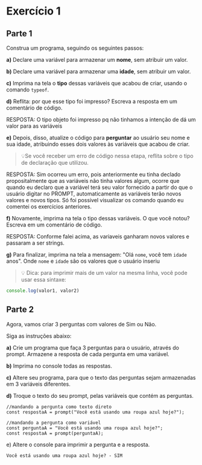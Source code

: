 # Exercício 1

## Parte 1
Construa um programa, seguindo os seguintes passos:

**a)** Declare uma variável para armazenar um **nome**, sem atribuir um valor.

**b)** Declare uma variável para armazenar uma **idade**, sem atribuir um valor.

**c)** Imprima na tela o **tipo** dessas variáveis que acabou de criar, usando o comando `typeof`.

**d)** Reflita: por que esse tipo foi impresso? Escreva a resposta em um comentário de código.

RESPOSTA: O tipo objeto foi impresso pq não tinhamos a intenção de dá um valor para as variáveis

**e)** Depois, disso, atualize o código para **perguntar** ao usuário seu nome e sua idade, atribuindo esses dois valores às variáveis que acabou de criar.
    

>💡Se você receber um erro de código nessa etapa, reflita sobre o tipo de declaração que utilizou.

RESPOSTA: Sim ocorreu um erro, pois anteriormente eu tinha declado propositalmente que as variáveis não tinha valores algum, ocorre que quando eu declaro que a variável terá seu valor fornecido a partir do que o usuário digitar no PROMPT, automaticamente as variáveis terão novos valores e novos tipos. Só foi possivel visualizar os comando quando eu comentei os exercícios anteriores.
    

**f)** Novamente, imprima na tela o tipo dessas variáveis. O que você notou? Escreva em um comentário de código.

RESPOSTA: Conforme falei acima, as variaveis ganharam novos valores e passaram a ser strings. 

**g)** Para finalizar, imprima na tela a mensagem: "Olá `nome`,  você tem `idade` anos". Onde `nome` e `idade` são os valores que o usuário inseriu

>💡  Dica: para imprimir mais de um valor na mesma linha, você pode usar essa sintaxe:
```jsx
console.log(valor1, valor2)
```

## Parte 2

Agora, vamos criar 3 perguntas com valores de Sim ou Não.

Siga as instruções abaixo:

**a)** Crie um programa que faça 3 perguntas para o usuário, através do prompt. Armazene a resposta de cada pergunta em uma variável.

**b)** Imprima no console todas as respostas.

**c)** Altere seu programa, para que o texto das perguntas sejam armazenadas em 3 variáveis diferentes. 

**d)** Troque o texto do seu prompt, pelas variáveis que contém as perguntas.

```
//mandando a pergunta como texto direto
const respostaA = prompt("Você está usando uma roupa azul hoje?");

//mandando a pergunta como variável
const perguntaA = "Você está usando uma roupa azul hoje?";
const respostaA = prompt(perguntaA);

```
e) Altere o console para imprimir a pergunta e a resposta. 

```
Você está usando uma roupa azul hoje? - SIM
```
